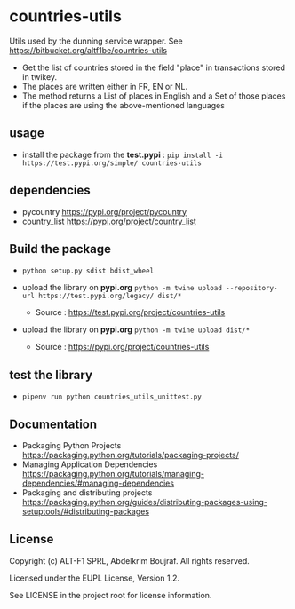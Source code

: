 # countries-utils

Utils used by the dunning service wrapper. See <https://bitbucket.org/altf1be/countries-utils>

* Get the list of countries stored in the field "place" in transactions stored in twikey.
* The places are written either in FR, EN or NL.
* The method returns a List of places in English and a Set of those places if the places are using the above-mentioned languages

## usage

* install the package from the **test.pypi** : `pip install -i https://test.pypi.org/simple/ countries-utils`
## dependencies

* pycountry <https://pypi.org/project/pycountry>
* country_list <https://pypi.org/project/country_list>

## Build the package 

* `python setup.py sdist bdist_wheel`

* upload the library on **pypi.org** `python -m twine upload --repository-url https://test.pypi.org/legacy/ dist/*` 
    * Source : <https://test.pypi.org/project/countries-utils>

* upload the library on **pypi.org** `python -m twine upload dist/*` 
    * Source : <https://pypi.org/project/countries-utils>


## test the library

* `pipenv run python countries_utils_unittest.py`

## Documentation

* Packaging Python Projects <https://packaging.python.org/tutorials/packaging-projects/>
* Managing Application Dependencies <https://packaging.python.org/tutorials/managing-dependencies/#managing-dependencies>
* Packaging and distributing projects <https://packaging.python.org/guides/distributing-packages-using-setuptools/#distributing-packages>

## License

Copyright (c) ALT-F1 SPRL, Abdelkrim Boujraf. All rights reserved.

Licensed under the EUPL License, Version 1.2.

See LICENSE in the project root for license information.
